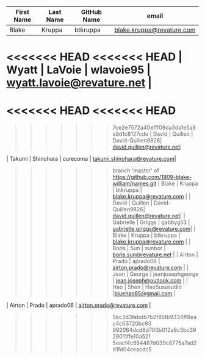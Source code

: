 | First Name    | Last Name     | GitHub Name   | email                        |
| ---------     | ----------    | -----------   | ----------                   |
| Blake         | Kruppa        | btkruppa      | blake.kruppa@revature.com    |
<<<<<<< HEAD
<<<<<<< HEAD
| Wyatt         | LaVoie        | wlavoie95     | wyatt.lavoie@revature.net    |
=======
<<<<<<< HEAD
<<<<<<< HEAD
=======
>>>>>>> 7ce2e7572a40efff09da3da1e5a8a9d1c8127cde
| David		    | Quillen	    | David-Quillen9826| david.quillen@revature.net|

| Takumi        | Shinohara     | curecoma      | takumi.shinohara@revature.com|
>>>>>>> branch 'master' of https://github.com/1909-blake-william/names.git
| Blake         | Kruppa        | btkruppa      | blake.kruppa@revature.com    |
| David		    | Quillen	    | David-Quillen9826| david.quillen@revature.net|
| Gabrielle     | Griggs        | gabbyg53      | gabrielle.griggs@revature.com|
| Blake         | Kruppa        | btkruppa      | blake.kruppa@revature.com    |
| Boris         | Sun           | sunbor        | boris.sun@revature.net       |
| Airton        | Prado         | aprado06      | airton.prado@revature.com    |
| Jean          | George        | jeanjosephgeorge | jean.joseph@outlook.com    | 
| Hao           | Shen          | HaoSususudio  |bluehao85@gmail.com           |






| Airton       | Prado        | aprado06       | airton.prado@revature.com    |
>>>>>>> 5bc3d3febdb7b2f85fb9334ff8eac4c63720bc93
>>>>>>> 992064dcd8d700b012a8c3bc3929011ffe10a521
>>>>>>> 5eacf4c654487d039c8775a7ad2d1fd04ceacdc5
